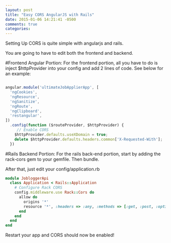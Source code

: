 ```yaml
---
layout: post
title: "Easy CORS AngularJS with Rails"
date: 2015-01-06 14:21:41 -0500
comments: true
categories: 
---
```

Setting Up CORS is quite simple with angularjs and rails.

You are going to have to edit both the frontend and backend. 

#Frontend Angular Portion:
For the frontend portion, all you have to do is inject $httpProvider into your config and add 2 lines of code. See below for an example:

```javascript

angular.module('ultimateJobApplierApp', [
  'ngCookies',
  'ngResource',
  'ngSanitize',
  'ngRoute',
  'ngClipboard',
  'restangular',
])
  .config(function ($routeProvider, $httpProvider) {
     // Enable CORS
    $httpProvider.defaults.useXDomain = true;
    delete $httpProvider.defaults.headers.common['X-Requested-With'];
  })
```

#Rails Backend Portion:
For the rails back-end portion, start by adding the rack-cors gem to your gemfile. Then bundle.

After that, just edit your config/application.rb

```ruby
module JobloggerApi
  class Application < Rails::Application
    # Configure Rack CORS
    config.middleware.use Rack::Cors do
      allow do
        origins '*'
        resource '*', :headers => :any, :methods => [:get, :post, :options]
      end
    end
  end
end
```

Restart your app and CORS should now be enabled!
